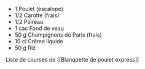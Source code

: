 - 1 Poulet (escalope)
- 1/2   Carotte (frais)
- 1/2   Poireau
- 1 càc Fond de veau
- 50 g Champignons de Paris (frais)
- 10 cl Crème liquide
- 50 g Riz 


Liste de courses de  [[Blanquette de poulet express]] 